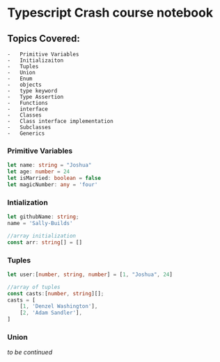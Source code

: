 # Typescript Crash course notebook

## Topics Covered: 
    -   Primitive Variables
    -   Initializaiton
    -   Tuples
    -   Union 
    -   Enum
    -   objects
    -   type keyword
    -   Type Assertion
    -   Functions
    -   interface
    -   Classes
    -   Class interface implementation
    -   Subclasses
    -   Generics


### Primitive Variables

```typescript
let name: string = "Joshua"
let age: number = 24
let isMarried: boolean = false
let magicNumber: any = 'four'
```

### Intialization

```typescript
let githubName: string;
name = 'Sally-Builds'

//array initialization
const arr: string[] = []
```

### Tuples

```typescript
let user:[number, string, number] = [1, "Joshua", 24]

//array of tuples
const casts:[number, string][];
casts = [
    [1, 'Denzel Washington'],
    [2, 'Adam Sandler'],
]
```

### Union
*to be continued*